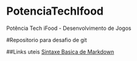 # PotenciaTechIfood
Potência Tech iFood - Desenvolvimento de Jogos

#Repositorio para desafio de git


##Links uteis
[Sintaxe Basica de Markdown](https://markdownguide.org/basic-syntax/)
